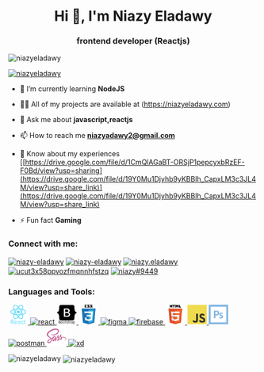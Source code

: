 <h1 align="center">Hi 👋, I'm Niazy Eladawy</h1>
<h3 align="center">  frontend developer (Reactjs) </h3>

<p align="left"> <img src="https://komarev.com/ghpvc/?username=niazyeladawy&label=Profile%20views&color=0e75b6&style=flat" alt="niazyeladawy" /> </p>

<p align="left"> <a href="https://github.com/ryo-ma/github-profile-trophy"><img src="https://github-profile-trophy.vercel.app/?username=niazyeladawy" alt="niazyeladawy" /></a> </p>

- 🌱 I’m currently learning **NodeJS**

- 👨‍💻 All of my projects are available at (https://niazyeladawy.com)

- 💬 Ask me about **javascript,reactjs**

- 📫 How to reach me **niazyadawy2@gmail.com**

- 📄 Know about my experiences [[https://drive.google.com/file/d/1CmQlAGaBT-ORSjP1pepcyxbRzEF-F0Bd/view?usp=sharing](https://drive.google.com/file/d/19Y0Mu1Djyhb9yKBBIh_CapxLM3c3JL4M/view?usp=share_link)](https://drive.google.com/file/d/19Y0Mu1Djyhb9yKBBIh_CapxLM3c3JL4M/view?usp=share_link)

- ⚡ Fun fact **Gaming**

<h3 align="left">Connect with me:</h3>
<p align="left">
<a href="https://codepen.io/niazy-eladawy" target="blank"><img align="center" src="https://raw.githubusercontent.com/rahuldkjain/github-profile-readme-generator/master/src/images/icons/Social/codepen.svg" alt="niazy-eladawy" height="30" width="40" /></a>
<a href="https://linkedin.com/in/niazy-eladawy" target="blank"><img align="center" src="https://raw.githubusercontent.com/rahuldkjain/github-profile-readme-generator/master/src/images/icons/Social/linked-in-alt.svg" alt="niazy-eladawy" height="30" width="40" /></a>
<a href="https://fb.com/niazy.eladawy" target="blank"><img align="center" src="https://raw.githubusercontent.com/rahuldkjain/github-profile-readme-generator/master/src/images/icons/Social/facebook.svg" alt="niazy.eladawy" height="30" width="40" /></a>
<a href="https://www.youtube.com/c/ucut3x58ppvozfmqnnhfstzq" target="blank"><img align="center" src="https://raw.githubusercontent.com/rahuldkjain/github-profile-readme-generator/master/src/images/icons/Social/youtube.svg" alt="ucut3x58ppvozfmqnnhfstzq" height="30" width="40" /></a>
<a href="https://discord.gg/niazy#9449" target="blank"><img align="center" src="https://raw.githubusercontent.com/rahuldkjain/github-profile-readme-generator/master/src/images/icons/Social/discord.svg" alt="niazy#9449" height="30" width="40" /></a>
</p>

<h3 align="left">Languages and Tools:</h3>
<p align="left"><a href="https://reactjs.org/" target="_blank" rel="noreferrer"> <img src="https://raw.githubusercontent.com/devicons/devicon/master/icons/react/react-original-wordmark.svg" alt="react" width="40" height="40"/><a href="https://reactjs.org/" target="_blank" rel="noreferrer"> <img src="https://new-portfolio-iota-hazel.vercel.app/_next/static/media/next-js.e54be70c.svg" alt="react" width="40" height="40"/> <a href="https://getbootstrap.com" target="_blank" rel="noreferrer"> <img src="https://raw.githubusercontent.com/devicons/devicon/master/icons/bootstrap/bootstrap-plain-wordmark.svg" alt="bootstrap" width="40" height="40"/> </a> <a href="https://www.w3schools.com/css/" target="_blank" rel="noreferrer"> <img src="https://raw.githubusercontent.com/devicons/devicon/master/icons/css3/css3-original-wordmark.svg" alt="css3" width="40" height="40"/> </a> <a href="https://www.figma.com/" target="_blank" rel="noreferrer"> <img src="https://www.vectorlogo.zone/logos/figma/figma-icon.svg" alt="figma" width="40" height="40"/> </a> <a href="https://firebase.google.com/" target="_blank" rel="noreferrer"> <img src="https://www.vectorlogo.zone/logos/firebase/firebase-icon.svg" alt="firebase" width="40" height="40"/> </a> <a href="https://www.w3.org/html/" target="_blank" rel="noreferrer"> <img src="https://raw.githubusercontent.com/devicons/devicon/master/icons/html5/html5-original-wordmark.svg" alt="html5" width="40" height="40"/> </a> <a href="https://developer.mozilla.org/en-US/docs/Web/JavaScript" target="_blank" rel="noreferrer"> <img src="https://raw.githubusercontent.com/devicons/devicon/master/icons/javascript/javascript-original.svg" alt="javascript" width="40" height="40"/> </a> <a href="https://www.photoshop.com/en" target="_blank" rel="noreferrer"> <img src="https://raw.githubusercontent.com/devicons/devicon/master/icons/photoshop/photoshop-line.svg" alt="photoshop" width="40" height="40"/> </a> <a href="https://postman.com" target="_blank" rel="noreferrer"> <img src="https://www.vectorlogo.zone/logos/getpostman/getpostman-icon.svg" alt="postman" width="40" height="40"/> </a>  </a> <a href="https://sass-lang.com" target="_blank" rel="noreferrer"> <img src="https://raw.githubusercontent.com/devicons/devicon/master/icons/sass/sass-original.svg" alt="sass" width="40" height="40"/> </a> <a href="https://www.adobe.com/products/xd.html" target="_blank" rel="noreferrer"> <img src="https://cdn.worldvectorlogo.com/logos/adobe-xd.svg" alt="xd" width="40" height="40"/> </a> </p>

<p><img align="left" src="https://github-readme-stats.vercel.app/api/top-langs?username=niazyeladawy&show_icons=true&locale=en&layout=compact" alt="niazyeladawy" /></p>

<p>&nbsp;<img align="center" src="https://github-readme-stats.vercel.app/api?username=niazyeladawy&show_icons=true&locale=en" alt="niazyeladawy" /></p>
